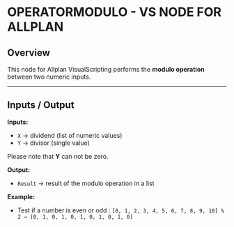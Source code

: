 # OPERATORMODULO - VS NODE FOR ALLPLAN

## Overview
This node for Allplan VisualScripting performs the **modulo operation** between two numeric inputs.

---

## Inputs / Output

**Inputs:**
- `X` → dividend (list of numeric values)
- `Y` → divisor (single value)

Please note that **Y** can not be zero.

**Output:**
- `Result` → result of the modulo operation in a list

**Example:**
- Test if a number is even or odd :
`[0, 1, 2, 3, 4, 5, 6, 7, 8, 9, 10] % 2 → [0, 1, 0, 1, 0, 1, 0, 1, 0, 1, 0]`
